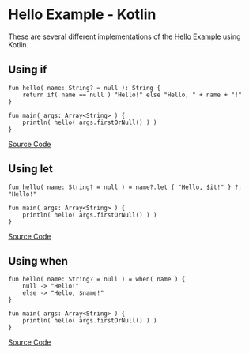 # Hello Example - Kotlin

These are several different implementations of the [Hello Example](../README.md) using Kotlin.

## Using if

```
fun hello( name: String? = null ): String {
    return if( name == null ) "Hello!" else "Hello, " + name + "!"
}

fun main( args: Array<String> ) {
    println( hello( args.firstOrNull() ) )
}
```

[Source Code](if/README.md)

## Using let

```
fun hello( name: String? = null ) = name?.let { "Hello, $it!" } ?: "Hello!"

fun main( args: Array<String> ) {
    println( hello( args.firstOrNull() ) )
}
```

[Source Code](let/README.md)

## Using when

```
fun hello( name: String? = null ) = when( name ) {
    null -> "Hello!"
    else -> "Hello, $name!"
}

fun main( args: Array<String> ) {
    println( hello( args.firstOrNull() ) )
}
```

[Source Code](when/README.md)
